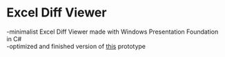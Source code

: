 # Excel Diff Viewer
-minimalist Excel Diff Viewer made with Windows Presentation Foundation in C# <br>
-optimized and finished version of [this](https://github.com/jonas-thn/Excel-Diff-Viewer-Prototype) prototype
